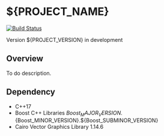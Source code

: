 # ${PROJECT_NAME}

[![Build Status](https://travis-ci.org/yamacir-kit/meevax.svg?branch=master)](https://travis-ci.org/yamacir-kit/meevax)

Version ${PROJECT_VERSION} in development

## Overview

To do description.

## Dependency

- C++17
- Boost C++ Libraries ${Boost_MAJOR_VERSION}.${Boost_MINOR_VERSION}.${Boost_SUBMINOR_VERSION}
- Cairo Vector Graphics Library 1.14.6

